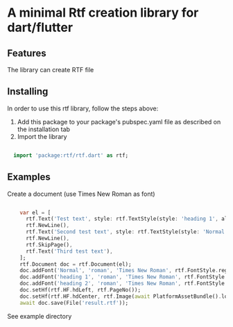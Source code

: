 <!--
This README describes the package. If you publish this package to pub.dev,
this README's contents appear on the landing page for your package.

For information about how to write a good package README, see the guide for
[writing package pages](https://dart.dev/tools/pub/writing-package-pages).

For general information about developing packages, see the Dart guide for
[creating packages](https://dart.dev/guides/libraries/create-packages)
and the Flutter guide for
[developing packages and plugins](https://flutter.dev/to/develop-packages).
-->

<h1>A minimal Rtf creation library for dart/flutter</h1>

## Features

The library can create RTF file 

## Installing
In order to use this rtf library, follow the steps above:
<ol>
  <li>Add this package to your package's pubspec.yaml file as described on the installation tab</li>
  <li>Import the library</li>
</ol>

```dart

  import 'package:rtf/rtf.dart' as rtf;

```

## Examples


Create a document (use Times New Roman as font)

```dart

    var el = [
      rtf.Text('Test text', style: rtf.TextStyle(style: 'heading 1', align: rtf.Align.right)),
      rtf.NewLine(),
      rtf.Text('Second test text', style: rtf.TextStyle(style: 'Normal')),
      rtf.NewLine(),
      rtf.SkipPage(),
      rtf.Text('Third test text'),
    ];
    rtf.Document doc = rtf.Document(el);
    doc.addFont('Normal', 'roman', 'Times New Roman', rtf.FontStyle.regular, 9);
    doc.addFont('heading 1', 'roman', 'Times New Roman', rtf.FontStyle.bold, 14);
    doc.addFont('heading 2', 'roman', 'Times New Roman', rtf.FontStyle.bold, 12);
    doc.setHf(rtf.HF.hdLeft, rtf.PageNo());
    doc.setHf(rtf.HF.hdCenter, rtf.Image(await PlatformAssetBundle().load("assets/image.png")));
    await doc.save(File('result.rtf'));

```

See example directory
